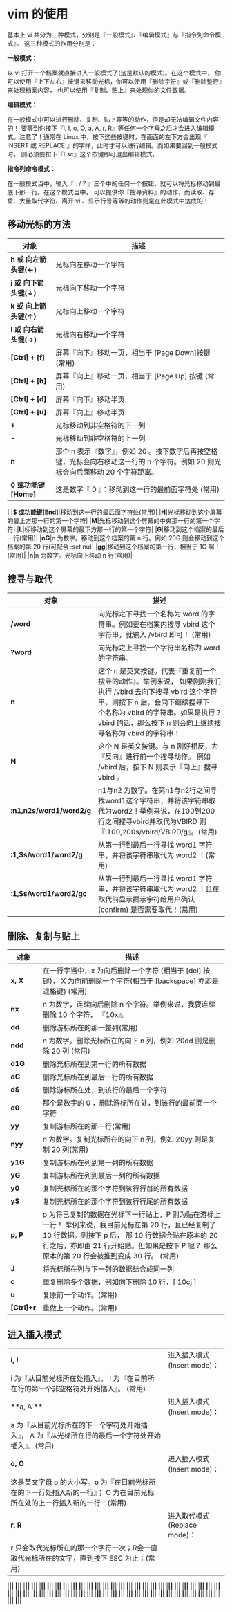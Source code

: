 # vim 的使用
基本上 vi 共分为三种模式，分别是『一般模式』、『编辑模式』与『指令列命令模式』。 这三种模式的作用分别是：

**一般模式：**

以 vi 打开一个档案就直接进入一般模式了(这是默认的模式)。在这个模式中， 你可以使用『上下左右』按键来移动光标，你可以使用『删除字符』或『删除整行』来处理档案内容， 也可以使用『复制、贴上』来处理你的文件数据。

**编辑模式：**

在一般模式中可以进行删除、复制、贴上等等的动作，但是却无法编辑文件内容的！ 要等到你按下『i, I, o, O, a, A, r, R』等任何一个字母之后才会进入编辑模式。注意了！通常在 Linux 中，按下这些按键时，在画面的左下方会出现『 INSERT 或 REPLACE 』的字样，此时才可以进行编辑。而如果要回到一般模式时， 则必须要按下『Esc』这个按键即可退出编辑模式。

**指令列命令模式：**

在一般模式当中，输入『 : / ? 』三个中的任何一个按钮，就可以将光标移动到最底下那一行。在这个模式当中， 可以提供你『搜寻资料』的动作，而读取、存盘、大量取代字符、离开 vi 、显示行号等等的动作则是在此模式中达成的！

## 移动光标的方法
|对象|描述|
|--|--|
|**h 或 向左箭头键(←)**|光标向左移动一个字符|
|**j 或 向下箭头键(↓)**|光标向下移动一个字符|
|**k 或 向上箭头键(↑)**|光标向上移动一个字符|
|**l 或 向右箭头键(→)**|光标向右移动一个字符|
|**[Ctrl] + [f]**|屏幕『向下』移动一页，相当于 [Page Down]按键 (常用)|
|**[Ctrl] + [b]**|屏幕『向上』移动一页，相当于 [Page Up] 按键 (常用)|
|**[Ctrl] + [d]**|屏幕『向下』移动半页|
|**[Ctrl] + [u]**|屏幕『向上』移动半页|
|**+**|光标移动到非空格符的下一列|
|**-**|光标移动到非空格符的上一列|
|**n<space>**|那个 n 表示『数字』，例如 20 。按下数字后再按空格键，光标会向右移动这一行的 n 个字符。例如 20<space> 则光标会向后面移动 20 个字符距离。|
|**0 或功能键[Home]**|这是数字『 0 』：移动到这一行的最前面字符处 (常用)
|
|**$ 或功能键[End]**|移动到这一行的最后面字符处(常用)|
|**H**|光标移动到这个屏幕的最上方那一行的第一个字符|
|**M**|光标移动到这个屏幕的中央那一行的第一个字符|
|**L**|标移动到这个屏幕的最下方那一行的第一个字符|
|**G**|移动到这个档案的最后一行(常用)|
|**nG**|n 为数字。移动到这个档案的第 n 行。例如 20G 则会移动到这个档案的第 20 行(可配合 :set nu)|
|**gg**|移动到这个档案的第一行，相当于 1G 啊！ (常用)|
|**n<Enter>**|n 为数字。光标向下移动 n 行(常用)|


## 搜寻与取代
|对象|描述|
|--|--|
|**/word**|向光标之下寻找一个名称为 word 的字符串。例如要在档案内搜寻 vbird 这个字符串，就输入 /vbird 即可！ (常用)|
|**?word**|向光标之上寻找一个字符串名称为 word 的字符串。|
|**n**|这个 n 是英文按键。代表『重复前一个搜寻的动作』。举例来说， 如果刚刚我们执行 /vbird 去向下搜寻 vbird 这个字符串，则按下 n 后，会向下继续搜寻下一个名称为 vbird 的字符串。如果是执行 ?vbird 的话，那么按下 n 则会向上继续搜寻名称为 vbird 的字符串！|
|**N**|这个 N 是英文按键。与 n 刚好相反，为『反向』进行前一个搜寻动作。 例如 /vbird 后，按下 N 则表示『向上』搜寻 vbird 。|
|**:n1,n2s/word1/word2/g**|n1与n2 为数字。在第n1与n2行之间寻找word1这个字符串，并将该字符串取代为word2！举例来说，在100到200行之间搜寻vbird并取代为VBIRD 则『:100,200s/vbird/VBIRD/g』。(常用) |
|**:1,$s/word1/word2/g**|从第一行到最后一行寻找 word1 字符串，并将该字符串取代为 word2 ！(常用)|
|**:1,$s/word1/word2/gc**|从第一行到最后一行寻找 word1 字符串，并将该字符串取代为 word2 ！且在取代前显示提示字符给用户确认 (confirm) 是否需要取代！(常用)|

## 删除、复制与贴上
|对象|描述|
|--|--|
|**x, X**|在一行字当中，x 为向后删除一个字符 (相当于 [del] 按键)， X 为向前删除一个字符(相当于 [backspace] 亦即是退格键) (常用)|
|**nx**|n 为数字，连续向后删除 n 个字符。举例来说，我要连续删除 10 个字符， 『10x』。|
|**dd**|删除游标所在的那一整列(常用)|
|**ndd**|n 为数字。删除光标所在的向下 n 列，例如 20dd 则是删除 20 列 (常用)|
|**d1G**|删除光标所在到第一行的所有数据|
|**dG**|删除光标所在到最后一行的所有数据|
|**d$**|删除游标所在处，到该行的最后一个字符|
|**d0**|那个是数字的 0 ，删除游标所在处，到该行的最前面一个字符|
|**yy**|复制游标所在的那一行(常用)|
|**nyy**|n 为数字。复制光标所在的向下 n 列，例如 20yy 则是复制 20 列(常用)|
|**y1G**|复制游标所在列到第一列的所有数据|
|**yG**|复制游标所在列到最后一列的所有数据|
|**y0**|复制光标所在的那个字符到该行行首的所有数据|
|**y$**|复制光标所在的那个字符到该行行尾的所有数据|
|**p, P**|p 为将已复制的数据在光标下一行贴上，P 则为贴在游标上一行！ 举例来说，我目前光标在第 20 行，且已经复制了 10 行数据。则按下 p 后， 那 10 行数据会贴在原本的 20 行之后，亦即由 21 行开始贴。但如果是按下 P 呢？ 那么原本的第 20 行会被推到变成 30 行。 (常用)|
|**J**|将光标所在列与下一列的数据结合成同一列|
|**c**|重复删除多个数据，例如向下删除 10 行，[ 10cj ]|
|**u**|复原前一个动作。(常用)|
|**[Ctrl]+r**|重做上一个动作。(常用)|

## 进入插入模式
|||
|--|--|
|**i, I**|进入插入模式(Insert mode)：
i 为『从目前光标所在处插入』， I 为『在目前所在行的第一个非空格符处开始插入』。 (常用)|
|**a, A	**|进入插入模式(Insert mode)：
a 为『从目前光标所在的下一个字符处开始插入』， A 为『从光标所在行的最后一个字符处开始插入』。(常用)|
|**o, O**|进入插入模式(Insert mode)：
这是英文字母 o 的大小写。o 为『在目前光标所在的下一行处插入新的一行』； O 为在目前光标所在处的上一行插入新的一行！(常用)|
|**r, R**|进入取代模式(Replace mode)：
r 只会取代光标所在的那一个字符一次；R会一直取代光标所在的文字，直到按下 ESC 为止；(常用)|


|****||
|****||
|****||
|****||
|****||
|****||
|****||
|****||
|****||
|****||
|****||
|****||
|****||
|****||
|****||
|****||
|****||
|****||
|****||
|****||
|****||
|****||
|****||
|****||
|****||
|****||
|****||
|****||
|****||
|****||
|****||
|****||
|****||
|****||
|****||
|****||
|****||
|****||
|****||
|****||
|****||
|****||
|****||
|****||
|****||
|****||
|****||
|****||
|****||
|****||
|****||
|****||
|****||
|****||
|****||
|****||






